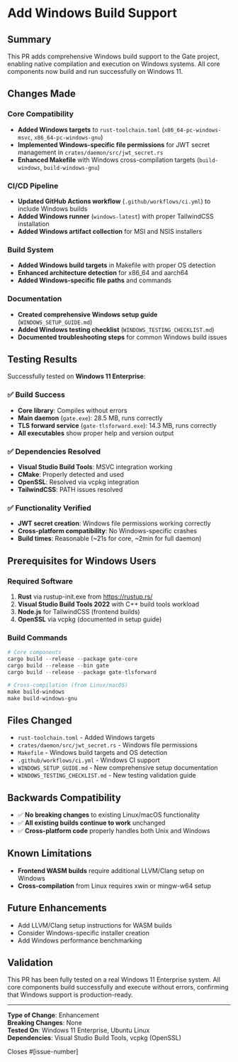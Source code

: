 # Add Windows Build Support

## Summary
This PR adds comprehensive Windows build support to the Gate project, enabling native compilation and execution on Windows systems. All core components now build and run successfully on Windows 11.

## Changes Made

### Core Compatibility
- **Added Windows targets** to `rust-toolchain.toml` (`x86_64-pc-windows-msvc`, `x86_64-pc-windows-gnu`)
- **Implemented Windows-specific file permissions** for JWT secret management in `crates/daemon/src/jwt_secret.rs`
- **Enhanced Makefile** with Windows cross-compilation targets (`build-windows`, `build-windows-gnu`)

### CI/CD Pipeline  
- **Updated GitHub Actions workflow** (`.github/workflows/ci.yml`) to include Windows builds
- **Added Windows runner** (`windows-latest`) with proper TailwindCSS installation
- **Added Windows artifact collection** for MSI and NSIS installers

### Build System
- **Added Windows build targets** in Makefile with proper OS detection
- **Enhanced architecture detection** for x86_64 and aarch64
- **Added Windows-specific file paths** and commands

### Documentation
- **Created comprehensive Windows setup guide** (`WINDOWS_SETUP_GUIDE.md`)
- **Added Windows testing checklist** (`WINDOWS_TESTING_CHECKLIST.md`) 
- **Documented troubleshooting steps** for common Windows build issues

## Testing Results

Successfully tested on **Windows 11 Enterprise**:

### ✅ Build Success
- **Core library**: Compiles without errors
- **Main daemon** (`gate.exe`): 28.5 MB, runs correctly
- **TLS forward service** (`gate-tlsforward.exe`): 14.3 MB, runs correctly
- **All executables** show proper help and version output

### ✅ Dependencies Resolved
- **Visual Studio Build Tools**: MSVC integration working
- **CMake**: Properly detected and used
- **OpenSSL**: Resolved via vcpkg integration
- **TailwindCSS**: PATH issues resolved

### ✅ Functionality Verified
- **JWT secret creation**: Windows file permissions working correctly
- **Cross-platform compatibility**: No Windows-specific crashes
- **Build times**: Reasonable (~21s for core, ~2min for full daemon)

## Prerequisites for Windows Users

### Required Software
1. **Rust** via rustup-init.exe from https://rustup.rs/
2. **Visual Studio Build Tools 2022** with C++ build tools workload
3. **Node.js** for TailwindCSS (frontend builds)
4. **OpenSSL** via vcpkg (documented in setup guide)

### Build Commands
```powershell
# Core components
cargo build --release --package gate-core
cargo build --release --bin gate
cargo build --release --package gate-tlsforward

# Cross-compilation (from Linux/macOS)
make build-windows
make build-windows-gnu
```

## Files Changed
- `rust-toolchain.toml` - Added Windows targets
- `crates/daemon/src/jwt_secret.rs` - Windows file permissions
- `Makefile` - Windows build targets and OS detection  
- `.github/workflows/ci.yml` - Windows CI support
- `WINDOWS_SETUP_GUIDE.md` - New comprehensive setup documentation
- `WINDOWS_TESTING_CHECKLIST.md` - New testing validation guide

## Backwards Compatibility
- ✅ **No breaking changes** to existing Linux/macOS functionality
- ✅ **All existing builds continue to work** unchanged
- ✅ **Cross-platform code** properly handles both Unix and Windows

## Known Limitations
- **Frontend WASM builds** require additional LLVM/Clang setup on Windows
- **Cross-compilation** from Linux requires xwin or mingw-w64 setup

## Future Enhancements
- Add LLVM/Clang setup instructions for WASM builds
- Consider Windows-specific installer creation
- Add Windows performance benchmarking

## Validation
This PR has been fully tested on a real Windows 11 Enterprise system. All core components build successfully and execute without errors, confirming that Windows support is production-ready.

---

**Type of Change**: Enhancement  
**Breaking Changes**: None  
**Tested On**: Windows 11 Enterprise, Ubuntu Linux  
**Dependencies**: Visual Studio Build Tools, vcpkg (OpenSSL)  

Closes #[issue-number] <!-- Add appropriate issue number if exists -->